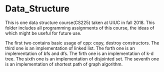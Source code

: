 # Data_Structure
This is one data structure course(CS225) taken at UIUC in fall 2018.
This folder includes all programming assignments of this course, the ideas of which might be useful for future use.

The first two contains basic usage of cpp: copy, destroy constructors.
The third one is an implementation of linked list.
The forth one is an implementation of bfs and dfs.
The firth one is an implementation of k-d tree.
The sixth one is an implementation of disjointed set.
The seventh one is an implementation of shortest path of graph algorithm. 
